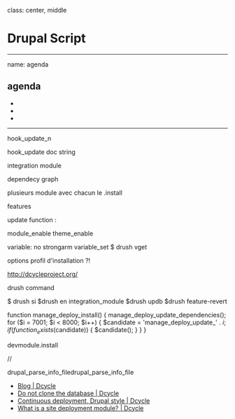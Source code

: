 class: center, middle
# Drupal Script
---
name: agenda
## agenda
- 
- 
- 
---

hook_update_n


hook_update doc string

integration module

dependecy graph

plusieurs  module avec chacun le .install


features




update function :

module_enable
theme_enable


variable:
no strongarm
variable_set
$ drush vget


options profil d'installation ?!

http://dcycleproject.org/

drush command
 
 $ drush si
 $drush en integration_module
 $drush updb
 $drush feature-revert





function manage_deploy_install() {
    manage_deploy_update_dependencies();
      for ($i = 7001; $i < 8000; $i++) {
            $candidate = 'manage_deploy_update_' . $i;
                if (function_exists($candidate)) {
                        $candidate();
                            }
                              }
}



devmodule.install


//

drupal_parse_info_filedrupal_parse_info_file




* [Blog | Dcycle](http://dcycleproject.org/blog)
* [Do not clone the database | Dcycle](http://dcycleproject.org/blog/48/do-not-clone-database)
* [Continuous deployment, Drupal style | Dcycle](http://dcycleproject.org/blog/46/continuous-deployment-drupal-style)
* [What is a site deployment module? | Dcycle](http://dcycleproject.org/blog/44/what-site-deployment-module)


